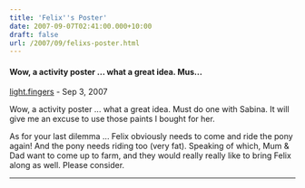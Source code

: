```yaml
---
title: 'Felix''s Poster'
date: 2007-09-07T02:41:00.000+10:00
draft: false
url: /2007/09/felixs-poster.html
---
```


#### Wow, a activity poster ... what a great idea. Mus...
[light.fingers](https://www.blogger.com/profile/02502430724382290814 "noreply@blogger.com") - <time datetime="2007-09-12T10:14:00.000+10:00">Sep 3, 2007</time>

Wow, a activity poster ... what a great idea. Must do one with Sabina. It will give me an excuse to use those paints I bought for her.  
  
As for your last dilemma ... Felix obviously needs to come and ride the pony again! And the pony needs riding too (very fat). Speaking of which, Mum & Dad want to come up to farm, and they would really really like to bring Felix along as well. Please consider.
<hr />

